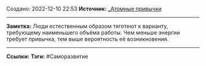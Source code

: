 Создано: 2022-12-10 22:53
**Источник:** [_Атомные привычки](_Атомные%20привычки.md)
***
**Заметка:**  Люди естественным образом тяготеют к варианту, требующему наименьшего объёма работы. 
Чем меньше энергии требует привычка, тем выше вероятность её возникновения.
***
**Ссылки:** 
**Тэги:** #Саморазвитие 

